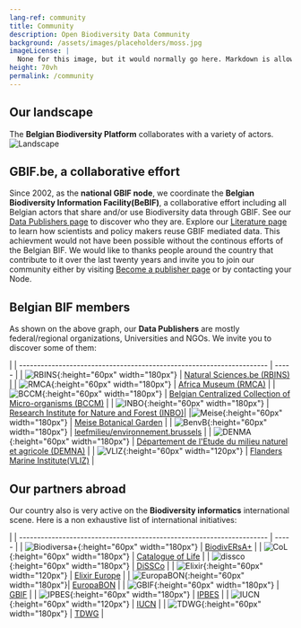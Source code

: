 ```yaml
---
lang-ref: community
title: Community
description: Open Biodiversity Data Community
background: /assets/images/placeholders/moss.jpg
imageLicense: |
  None for this image, but it would normally go here. Markdown is allowed.
height: 70vh
permalink: /community
---
```


## Our landscape

The **Belgian Biodiversity Platform** collaborates with a variety of actors.
![Landscape](/assets/images/placeholders/landscape.png)

## GBIF.be, a collaborative effort

Since 2002, as the **national GBIF node**, we coordinate the **Belgian Biodiversity Information Facility(BeBIF)**, a collaborative effort including all Belgian actors that share and/or use Biodiversity data through GBIF.
See our [Data Publishers page](/publisher/search) to discover who they are.
Explore our [Literature page](/literature/search) to learn how scientists and policy makers reuse GBIF mediated data.
This achievment would not have been possible without the continous efforts of the Belgian BIF.
We would like to thanks people around the country that contribute to it over the last twenty years and invite you to join our community either by visiting [Become a publisher page](https://www.gbif.org/become-a-publisher) or by contacting your Node.

## Belgian BIF members

As shown on the above graph, our **Data Publishers** are mostly federal/regional organizations, Universities and NGOs. We invite you to discover some of them:

|
| --------------------------------------------------------------------- | ----- |
| ![RBINS](/assets/images/logos/RBINS.png){:height="60px" width="180px"} | [Natural Sciences.be (RBINS)](https://www.naturalsciences.be/en) |
| ![RMCA](/assets/images/logos/RMCA.jpg){:height="60px" width="180px"} | [Africa Museum (RMCA)](https://www.africamuseum.be/en) |
| ![BCCM](/assets/images/logos/BCCM.png){:height="60px" width="180px"} | [Belgian Centralized Collection of Micro-organisms (BCCM)](https://bccm.belspo.be/) |
| ![INBO](/assets/images/logos/INBO.png){:height="60px" width="180px"} | [Research Institute for Nature and Forest (INBO)](https://www.vlaanderen.be/inbo/home/)|
|![Meise](/assets/images/logos/Meise.jpg){:height="60px" width="180px"} | [Meise Botanical Garden](https://www.plantentuinmeise.be/en/) |
| ![BenvB](/assets/images/logos/benvb.png){:height="60px" width="180px"} | [leefmilieu/environnement.brussels](https://environment.brussels/) |
| ![DENMA](/assets/images/logos/DEMNA.png){:height="60px" width="180px"} | [Département de l'Etude du milieu naturel et agricole (DEMNA)](http://environnement.wallonie.be/administration/demna.htm) |
| ![VLIZ](/assets/images/logos/VLIZ.jpg){:height="60px" width="120px"} | [Flanders Marine Institute(VLIZ)](https://www.vliz.be/en) |

## Our partners abroad

Our country also is very active on the **Biodiversity informatics** international scene. Here is a non exhaustive list of international initiatives:

|
| --------------------------------------------------------------------- | ----- |
| ![Biodiversa+](/assets/images/logos/biodiversa+.png){:height="60px" width="180px"} | [BiodivERsA+](https://www.biodiversa.eu/) |
| ![CoL](/assets/images/logos/col.jpg){:height="60px" width="180px"} | [Catalogue of Life](https://www.catalogueoflife.org/) |
| ![dissco](/assets/images/logos/dissco.png){:height="60px" width="180px"} | [DiSSCo](https://www.dissco.eu/) |
| ![Elixir](/assets/images/logos/Elixir.png){:height="60px" width="120px"} | [Elixir Europe](https://elixir-europe.org/) |
| ![EuropaBON](/assets/images/logos/Europabon.jpg){:height="60px" width="180px"}| [EuropaBON](https://europabon.org/) |
| ![GBIF](/assets/images/logos/GBIF-2015.png){:height="60px" width="180px"} | [GBIF](https://www.gbif.org) |
| ![IPBES](/assets/images/logos/IPBES.jpg){:height="60px" width="180px"} | [IPBES](https://www.ipbes.net/) |
| ![IUCN](/assets/images/logos/IUCN.svg){:height="60px" width="120px"} | [IUCN](https://www.iucn.org/) |
| ![TDWG](/assets/images/logos/tdwg.svg){:height="60px" width="180px"} | [TDWG](https://www.tdwg.org/) |

